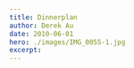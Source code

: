 ```yaml
---
title: Dinnerplan
author: Derek Au
date: 2010-06-01
hero: ./images/IMG_0055-1.jpg
excerpt: 
---
```


